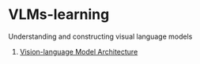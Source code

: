 # VLMs-learning
Understanding and constructing visual language models

1. [Vision-language Model Architecture](architecture/vlm_modules.md)
